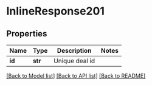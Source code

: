 # InlineResponse201

## Properties
Name | Type | Description | Notes
------------ | ------------- | ------------- | -------------
**id** | **str** | Unique deal id | 

[[Back to Model list]](../README.md#documentation-for-models) [[Back to API list]](../README.md#documentation-for-api-endpoints) [[Back to README]](../README.md)


